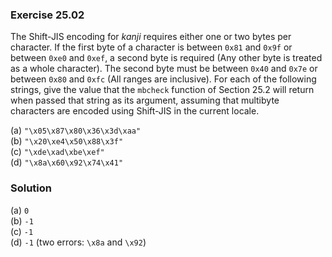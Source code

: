 ### Exercise 25.02

The Shift-JIS encoding for *kanji* requires either one or two bytes per
character. If the first byte of a character is between `0x81` and `0x9f` or
between `0xe0` and `0xef`, a second byte is required (Any other byte is treated
as a whole character). The second byte must be between `0x40` and `0x7e` or
between `0x80` and `0xfc` (All ranges are inclusive). For each of the following
strings, give the value that the `mbcheck` function of Section 25.2 will return
when passed that string as its argument, assuming that multibyte characters are
encoded using Shift-JIS in the current locale.

(a) `"\x05\x87\x80\x36\x3d\xaa"`  
(b) `"\x20\xe4\x50\x88\x3f"`  
(c) `"\xde\xad\xbe\xef"`  
(d) `"\x8a\x60\x92\x74\x41"`

### Solution

(a) `0`  
(b) `-1`  
(c) `-1`  
(d) `-1` (two errors: `\x8a` and `\x92`)
